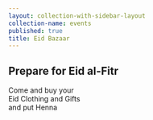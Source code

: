 ```yaml
---
layout: collection-with-sidebar-layout
collection-name: events
published: true
title: Eid Bazaar
---
```

## Prepare for Eid al-Fitr
Come and buy your  
Eid Clothing and Gifts  
and put Henna
